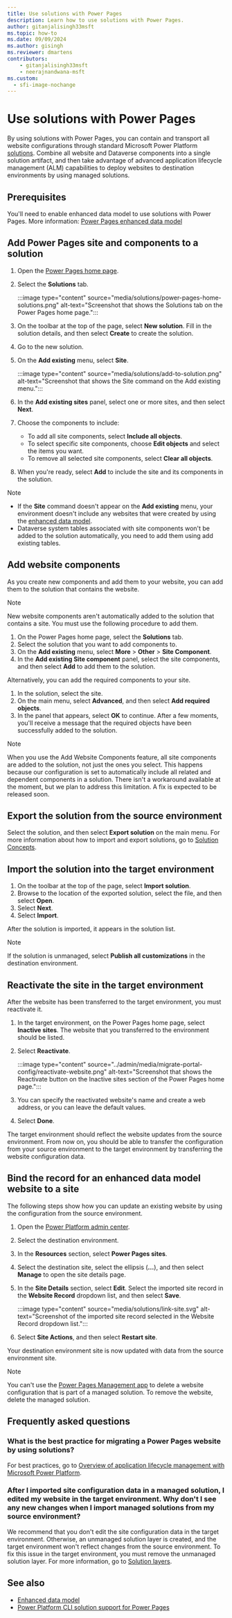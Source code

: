 ```yaml
---
title: Use solutions with Power Pages
description: Learn how to use solutions with Power Pages.
author: gitanjalisingh33msft
ms.topic: how-to
ms.date: 09/09/2024
ms.author: gisingh
ms.reviewer: dmartens
contributors:
    - gitanjalisingh33msft
    - neerajnandwana-msft
ms.custom:
  - sfi-image-nochange
---
```


# Use solutions with Power Pages

By using solutions with Power Pages, you can contain and transport all website configurations through standard Microsoft Power Platform [solutions](/power-platform/alm/solution-concepts-alm). Combine all website and Dataverse components into a single solution artifact, and then take advantage of advanced application lifecycle management (ALM) capabilities to deploy websites to destination environments by using managed solutions.

## Prerequisites

You'll need to enable enhanced data model to use solutions with Power Pages. More information: [Power Pages enhanced data model](../admin/enhanced-data-model.md)

## Add Power Pages site and components to a solution

1. Open the [Power Pages home page](https://aka.ms/mpp).
1. Select the **Solutions** tab.

    :::image type="content" source="media/solutions/power-pages-home-solutions.png" alt-text="Screenshot that shows the Solutions tab on the Power Pages home page.":::

1. On the toolbar at the top of the page, select **New solution**. Fill in the solution details, and then select **Create** to create the solution.
1. Go to the new solution.
1. On the **Add existing** menu, select **Site**.

    :::image type="content" source="media/solutions/add-to-solution.png" alt-text="Screenshot that shows the Site command on the Add existing menu.":::

1. In the **Add existing sites** panel, select one or more sites, and then select **Next**.
1. Choose the components to include:
    - To add all site components, select **Include all objects**.
    - To select specific site components, choose **Edit objects** and select the items you want.
    - To remove all selected site components, select **Clear all objects**.
1. When you're ready, select **Add** to include the site and its components in the solution.

> [!NOTE]
> - If the **Site** command doesn't appear on the **Add existing** menu, your environment doesn't include any websites that were created by using the [enhanced data model](../admin/enhanced-data-model.md#create-a-website-by-using-the-enhanced-data-model).
> - Dataverse system tables associated with site components won't be added to the solution automatically, you need to add them using add existing tables.

## Add website components

As you create new components and add them to your website, you can add them to the solution that contains the website.

> [!NOTE]
> New website components aren't automatically added to the solution that contains a site. You must use the following procedure to add them.

1. On the Power Pages home page, select the **Solutions** tab.
1. Select the solution that you want to add components to.
1. On the **Add existing** menu, select **More** \> **Other** \> **Site Component**.
1. In the **Add existing Site component** panel, select the site components, and then select **Add** to add them to the solution.

Alternatively, you can add the required components to your site.

1. In the solution, select the site.
1. On the main menu, select **Advanced**, and then select **Add required objects**.
1. In the panel that appears, select **OK** to continue. After a few moments, you'll receive a message that the required objects have been successfully added to the solution.

> [!NOTE]
> When you use the Add Website Components feature, all site components are added to the solution, not just the ones you select. This happens because our configuration is set to automatically include all related and dependent components in a solution. There isn't a workaround available at the moment, but we plan to address this limitation. A fix is expected to be released soon.

## Export the solution from the source environment

Select the solution, and then select **Export solution** on the main menu. For more information about how to import and export solutions, go to [Solution Concepts](/power-platform/alm/solution-concepts-alm).

## Import the solution into the target environment

1. On the toolbar at the top of the page, select **Import solution**.
1. Browse to the location of the exported solution, select the file, and then select **Open**.
1. Select **Next**.
1. Select **Import**.

After the solution is imported, it appears in the solution list.

> [!NOTE]
> If the solution is unmanaged, select **Publish all customizations** in the destination environment.

## Reactivate the site in the target environment

After the website has been transferred to the target environment, you must reactivate it.

1. In the target environment, on the Power Pages home page, select **Inactive sites**. The website that you transferred to the environment should be listed.
1. Select **Reactivate**.

    :::image type="content" source="../admin/media/migrate-portal-config/reactivate-website.png" alt-text="Screenshot that shows the Reactivate button on the Inactive sites section of the Power Pages home page.":::

1. You can specify the reactivated website's name and create a web address, or you can leave the default values.
1. Select **Done**.

The target environment should reflect the website updates from the source environment. From now on, you should be able to transfer the configuration from your source environment to the target environment by transferring the website configuration data.

## Bind the record for an enhanced data model website to a site

The following steps show how you can update an existing website by using the configuration from the source environment.

1. Open the [Power Platform admin center](https://aka.ms/ppac).
1. Select the destination environment.
1. In the **Resources** section, select **Power Pages sites**.
1. Select the destination site, select the ellipsis (**…**), and then select **Manage** to open the site details page.
1. In the **Site Details** section, select **Edit**. Select the imported site record in the **Website Record** dropdown list, and then select **Save**.

    :::image type="content" source="media/solutions/link-site.svg" alt-text="Screenshot of the imported site record selected in the Website Record dropdown list.":::

1. Select **Site Actions**, and then select **Restart site**.

Your destination environment site is now updated with data from the source environment site.

> [!NOTE]
> You can't use the [Power Pages Management app](portal-management-app.md) to delete a website configuration that is part of a managed solution. To remove the website, delete the managed solution.

## Frequently asked questions

### What is the best practice for migrating a Power Pages website by using solutions?

For best practices, go to [Overview of application lifecycle management with Microsoft Power Platform](/power-platform/alm/overview-alm).

### After I imported site configuration data in a managed solution, I edited my website in the target environment. Why don't I see any new changes when I import managed solutions from my source environment?

We recommend that you don't edit the site configuration data in the target environment. Otherwise, an unmanaged solution layer is created, and the target environment won't reflect changes from the source environment. To fix this issue in the target environment, you must remove the unmanaged solution layer. For more information, go to [Solution layers](/power-platform/alm/solution-layers-alm).

## See also

- [Enhanced data model](../admin/enhanced-data-model.md)
- [Power Platform CLI solution support for Power Pages](../configure/power-platform-cli-solution-management.md)
